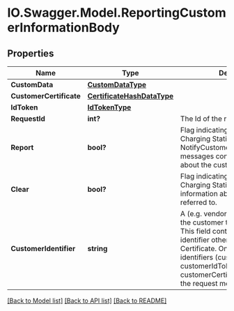 # IO.Swagger.Model.ReportingCustomerInformationBody
## Properties

Name | Type | Description | Notes
------------ | ------------- | ------------- | -------------
**CustomData** | [**CustomDataType**](CustomDataType.md) |  | [optional] 
**CustomerCertificate** | [**CertificateHashDataType**](CertificateHashDataType.md) |  | [optional] 
**IdToken** | [**IdTokenType**](IdTokenType.md) |  | [optional] 
**RequestId** | **int?** | The Id of the request.     | 
**Report** | **bool?** | Flag indicating whether the Charging Station should return NotifyCustomerInformationRequest messages containing information about the customer referred to.   | 
**Clear** | **bool?** | Flag indicating whether the Charging Station should clear all information about the customer referred to.   | 
**CustomerIdentifier** | **string** | A (e.g. vendor specific) identifier of the customer this request refers to. This field contains a custom identifier other than IdToken and Certificate.  One of the possible identifiers (customerIdentifier, customerIdToken or customerCertificate) should be in the request message.   | [optional] 

[[Back to Model list]](../README.md#documentation-for-models) [[Back to API list]](../README.md#documentation-for-api-endpoints) [[Back to README]](../README.md)

